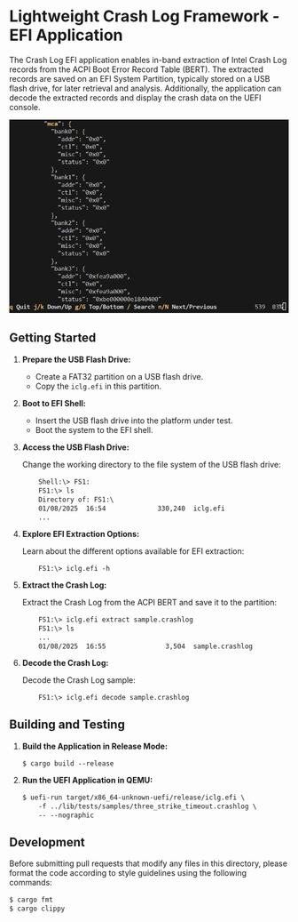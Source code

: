 # Lightweight Crash Log Framework - EFI Application

The Crash Log EFI application enables in-band extraction of Intel Crash Log
records from the ACPI Boot Error Record Table (BERT). The extracted records are
saved on an EFI System Partition, typically stored on a USB flash drive, for
later retrieval and analysis. Additionally, the application can decode the
extracted records and display the crash data on the UEFI console.

![Crash Log EFI Application in action](doc/crashlog_efi.png)

## Getting Started

1. **Prepare the USB Flash Drive:**

   - Create a FAT32 partition on a USB flash drive.
   - Copy the `iclg.efi` in this partition.

2. **Boot to EFI Shell:**

   - Insert the USB flash drive into the platform under test.
   - Boot the system to the EFI shell.

3. **Access the USB Flash Drive:**

   Change the working directory to the file system of the USB flash drive:

   ```
       Shell:\> FS1:
       FS1:\> ls
       Directory of: FS1:\
       01/08/2025  16:54             330,240  iclg.efi
       ...
   ```

4. **Explore EFI Extraction Options:**

   Learn about the different options available for EFI extraction:

   ```
       FS1:\> iclg.efi -h
   ```

5. **Extract the Crash Log:**

   Extract the Crash Log from the ACPI BERT and save it to the partition:

   ```
       FS1:\> iclg.efi extract sample.crashlog
       FS1:\> ls
       ...
       01/08/2025  16:55               3,504  sample.crashlog
   ```

6. **Decode the Crash Log:**

   Decode the Crash Log sample:
   
   ```
       FS1:\> iclg.efi decode sample.crashlog
   ```

## Building and Testing

1. **Build the Application in Release Mode:**

   ```
   $ cargo build --release
   ```

2. **Run the UEFI Application in QEMU:**

   ```
   $ uefi-run target/x86_64-unknown-uefi/release/iclg.efi \
       -f ../lib/tests/samples/three_strike_timeout.crashlog \
       -- --nographic
   ```

## Development

Before submitting pull requests that modify any files in this directory, please
format the code according to style guidelines using the following commands:

```
$ cargo fmt
$ cargo clippy
```
